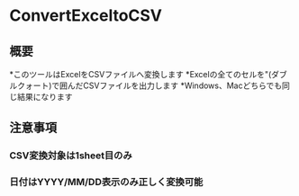 # ConvertExceltoCSV

## 概要
*このツールはExcelをCSVファイルへ変換します
*Excelの全てのセルを"(ダブルクォート)で囲んだCSVファイルを出力します
*Windows、Macどちらでも同じ結果になります

## 注意事項
### CSV変換対象は1sheet目のみ
### 日付はYYYY/MM/DD表示のみ正しく変換可能
